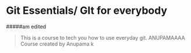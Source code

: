 # Git Essentials/ GIt for everybody
#####am edited
>This is a course to tech you how to use everyday git.
ANUPAMAAAA
Course created by Anupama k

